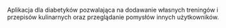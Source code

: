 Aplikacja dla diabetyków pozwalająca na dodawanie własnych treningów i przepisów kulinarnych oraz przeglądanie pomysłów innych użytkowników.<br><br>
